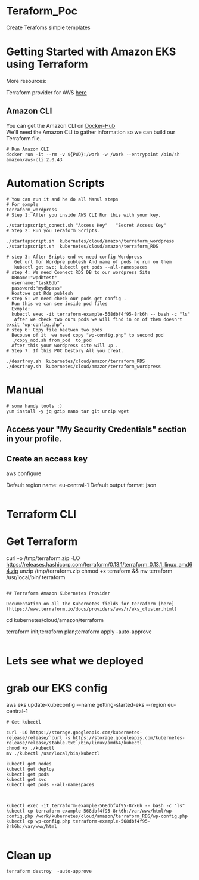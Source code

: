 # Teraform_Poc
Create Terafoms simple templates  
# Getting Started with Amazon EKS using Terraform

More resources:

Terraform provider for AWS [here](https://www.terraform.io/docs/providers/aws/index.html) <br/>

## Amazon CLI

You can get the Amazon CLI on [Docker-Hub](https://hub.docker.com/r/amazon/aws-cli) <br/>
We'll need the Amazon CLI to gather information so we can build our Terraform file.

```
# Run Amazon CLI
docker run -it --rm -v ${PWD}:/work -w /work --entrypoint /bin/sh amazon/aws-cli:2.0.43

```
# Automation Scripts
```
# You can run it and he do all Manul steps
# For exmple
terraform_wordpress
# Step 1: After you inside AWS CLI Run this with your key.

./startapscript_conect.sh "Access Key"   "Secret Access Key"
# Step 2: Run you Teraform Scripts.

./startapscript.sh  kubernetes/cloud/amazon/terraform_wordpress 
./startapscript.sh  kubernetes/cloud/amazon/terraform_RDS
 
# step 3: After Sripts end we need config Wordpress
   Get url for Wordpre publesh And name of pods he run on them
   kubectl get svc; kubectl get pods --all-namespaces
# step 4: We need Coonect RDS DB to our wordpress Site
  DBname:"wpdbtest"
  username:"task6db"
  password:"mydbpass"
  Host:we get Rds publesh
# step 5: we need check our pods get config .
  Run this we can see inside pod files 
  Exmple:
  kubectl exec -it terraform-example-568dbf4f95-8rk6h -- bash -c "ls"
   After we check two ours pods we will find in on of them doesn't exsit "wp-config.php".
# step 6: Copy file beetwen two pods 
  Becouse of it  we need copy "wp-config.php" to second pod
  ./copy_nod.sh from_pod  to_pod
  After this your wordpress site will up .    
# Step 7: If this POC Destory All you creat.

./desrtroy.sh  kubernetes/cloud/amazon/terraform_RDS
./desrtroy.sh  kubernetes/cloud/amazon/terraform_wordpress

```

# Manual 
```
# some handy tools :)
yum install -y jq gzip nano tar git unzip wget

```
## Access your "My Security Credentials" section in your profile. 
## Create an access key

aws configure

Default region name: eu-central-1
Default output format: json
```
```
# Terraform CLI 
# Get Terraform

curl -o /tmp/terraform.zip -LO https://releases.hashicorp.com/terraform/0.13.1/terraform_0.13.1_linux_amd64.zip
unzip /tmp/terraform.zip
chmod +x terraform && mv terraform /usr/local/bin/
terraform
```

## Terraform Amazon Kubernetes Provider 

Documentation on all the Kubernetes fields for terraform [here](https://www.terraform.io/docs/providers/aws/r/eks_cluster.html)

```
cd kubernetes/cloud/amazon/terraform

terraform init;terraform plan;terraform apply -auto-approve

```
```
# Lets see what we deployed

# grab our EKS config
aws eks update-kubeconfig --name getting-started-eks --region eu-central-1
```
# Get kubectl

curl -LO https://storage.googleapis.com/kubernetes-release/release/`curl -s https://storage.googleapis.com/kubernetes-release/release/stable.txt`/bin/linux/amd64/kubectl
chmod +x ./kubectl
mv ./kubectl /usr/local/bin/kubectl

kubectl get nodes
kubectl get deploy
kubectl get pods
kubectl get svc
kubectl get pods --all-namespaces 



kubectl exec -it terraform-example-568dbf4f95-8rk6h -- bash -c "ls"
kubectl cp terraform-example-568dbf4f95-8rk6h:/var/www/html/wp-config.php /work/kubernetes/cloud/amazon/terraform_RDS/wp-config.php
kubectl cp wp-config.php terraform-example-568dbf4f95-8rk6h:/var/www/html


```

# Clean up 

```
terraform destroy  -auto-approve
```
